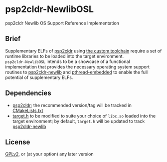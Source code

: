 psp2cldr-NewlibOSL
===
psp2cldr Newlib OS Support Reference Implementation  

## Brief
Supplementary ELFs of [psp2cldr](https://github.com/chen-charles/psp2cldr) using [the custom toolchain](https://github.com/chen-charles/buildscripts) require a set of runtime libraries to be loaded into the target environment.  
`psp2cldr-NewlibOSL` intends to be a showcase of a functional implementation that provides the necessary operating system support routines to [psp2cldr-newlib](https://github.com/chen-charles/psp2cldr-NewlibOSL) and [pthread-embedded](https://github.com/chen-charles/pthread-embedded) to enable the full potential of supplementary ELFs.  

## Dependencies
* [psp2cldr](https://github.com/chen-charles/psp2cldr); the recommended version/tag will be tracked in [CMakeLists.txt](CMakeLists.txt)  
* [target.h](target.h) to be modified to suite your choice of `libc.so` loaded into the target environment; by default, `target.h` will be updated to track [psp2cldr-newlib](https://github.com/chen-charles/psp2cldr-NewlibOSL)  

## License
[GPLv2](LICENSE), or (at your option) any later version  
